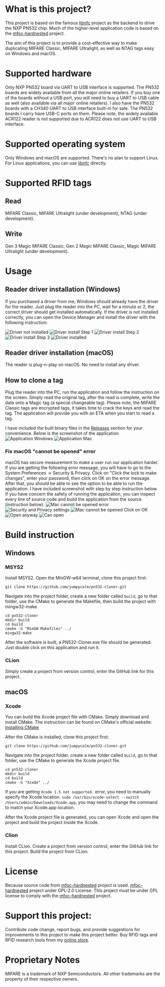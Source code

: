 # What is this project?

This project is based on the famous [libnfc](https://github.com/nfc-tools/libnfc) project as the backend to drive the NXP PN532 chip. Much of the higher-level application code is based on the [mfoc-hardnested](https://github.com/nfc-tools/mfoc-hardnested) project.

The aim of this project is to provide a cost-effective way to make duplicating MIFARE Classic, MIFARE Ultralight, as well as NTAG tags easy on Windows and macOS.

# Supported hardware

Only NXP PN532 board via UART to USB interface is supported. The PN532 boards are widely available from all the major online retailers. If you buy one of the boards without a USB port, you will need to buy a UART to USB cable as well (also available via all major online retailers). I also have the PN532 boards with a CH340 UART to USB interface built-in for sale. The PN532 boards I carry have USB-C ports on them. Please note, the widely available ACR122 reader is not supported due to ACR122 does not use UART to USB interface.

# Supported operating system

Only Windows and macOS are supported. There's no plan to support Linux. For Linux applications, you can use [libnfc](https://github.com/nfc-tools/libnfc) directly.

# Supported RFID tags
## Read
MIFARE Classic, MIFARE Ultralight (under development), NTAG (under development).
## Write
Gen 3 Magic MIFARE Classic, Gen 2 Magic MIFARE Classic, Magic MIFARE Ultralight (under development).

# Usage
## Reader driver installation (Windows)
If you purchased a driver from me, Windows should already have the driver for the reader. Just plug the reader into the PC, wait for a minute or 2, the correct driver should get installed automatically. If the driver is not installed correctly, you can open the Device Manager and install the driver with the following instruction:

![Driver not installed](image/Driver_not_installed.PNG)
![Driver install Step 1](image/Install_driver_1.PNG)
![Driver install Step 2](image/Install_driver_2.PNG)
![Driver install Step 3](image/Install_driver_3.PNG)
![Driver installed](image/Driver_installed.PNG)

## Reader driver installation (macOS)
The reader is plug-n-play on macOS. No need to install any driver.

## How to clone a tag
Plug the reader into the PC, run the application and follow the instruction on the screen. Simply read the original tag, after the read is complete, write the data onto a Magic tag (a special changeable tag). Please note, the MIFARE Classic tags are encrypted tags, it takes time to crack the keys and read the tag. The application will provide you with an ETA when you start to read a tag.

I have included the built binary files in the [Releases](https://github.com/jumpycalm/pn532-cloner/releases) section for your convenience. Below is the screenshot of the application
![Application Windows](image/PN532-Cloner_Win.PNG)
![Application Mac](image/PN532-Cloner_Mac.PNG)

### Fix macOS "cannot be opened" error
macOS has secure measurement to make a user run our application harder. If you are getting the following error message, you will have to go to the System Preferences -> Security & Privacy. Click on "Click the lock to make changes", enter your password, then click on OK on the error message. After that, you should be able to see the option to be able to run the application. I have included screenshot with step by step instruction below.
If you have concern the safety of running the application, you can inspect every line of source code and build the application from the source (instruction below).
![Mac cannot be opened error](image/Mac_cannot_be_opened_error.PNG)
![Security and Privacy settings](image/Security_and_Privacy_settings.PNG)
![Mac cannot be opened Click on OK](image/Mac_cannot_be_opened_Click_on_OK.PNG)
![Open anyway](image/Open_anyway.PNG)
![Can open](image/Can_open.PNG)

# Build instruction

## Windows

### MSYS2

Install MSYS2. Open the MinGW-w64 terminal, clone this project first:
```
git clone https://github.com/jumpycalm/pn532-cloner.git
```
Navigate into the project folder, create a new folder called `build`, go to that folder, use the CMake to generate the Makefile, then build the project with mingw32-make
```
cd pn532-cloner
mkdir build
cd build
cmake -G "MinGW Makefiles" ../
mingw32-make
```
After the software is built, a PN532-Cloner.exe file should be generated. Just double click on this application and run it.

### CLion
Simply create a project from version control, enter the GitHub link for this project.

## macOS

### Xcode
You can build the Xcode project file with CMake. Simply download and install CMake. The instruction can be found on CMake's official website: [Installing CMake](https://cmake.org/install/)

After the CMake is installed, clone this project first:
```
git clone https://github.com/jumpycalm/pn532-cloner.git
```
Navigate into the project folder, create a new folder called `build`, go to that folder, use the CMake to generate the Xcode project file.
```
cd pn532-cloner
mkdir build
cd build
cmake -G "Xcode" ../
```
If you are getting `Xcode 1.5 not supported.` error, you need to manually specify the Xcode location. `sudo /usr/bin/xcode-select --switch /Users/admin/Downloads/Xcode.app`, you may need to change the command to match your Xcode.app location.

After the Xcode project file is generated, you can open Xcode and open the project and build the project inside the Xcode.

### Clion
Install CLion. Create a project from version control, enter the GitHub link for this project. Build the project from CLion.

# License

Because source code from [mfoc-hardnested](https://github.com/nfc-tools/mfoc-hardnested) project is used. [mfoc-hardnested](https://github.com/nfc-tools/mfoc-hardnested) project under GPL-2.0 License. This project must be under GPL license to comply with the [mfoc-hardnested](https://github.com/nfc-tools/mfoc-hardnested) project.

# Support this project:

Contribute code change, report bugs, and provide suggestions for improvements to this project to make this project better.
Buy RFID tags and RFID research tools from my [online store](https://www.mrkeyfob.com/collections/tags-for-rfid-research).

# Proprietary Notes

MIFARE is a trademark of NXP Semiconductors. All other trademarks are the property of their respective owners.
